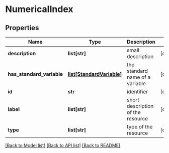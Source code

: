 # NumericalIndex

## Properties
Name | Type | Description | Notes
------------ | ------------- | ------------- | -------------
**description** | **list[str]** | small description | [optional] 
**has_standard_variable** | [**list[StandardVariable]**](StandardVariable.md) | the standard name of a variable | [optional] 
**id** | **str** | identifier | [optional] 
**label** | **list[str]** | short description of the resource | [optional] 
**type** | **list[str]** | type of the resource | [optional] 

[[Back to Model list]](../#documentation-for-models) [[Back to API list]](../#documentation-for-api-endpoints) [[Back to README]](../)


